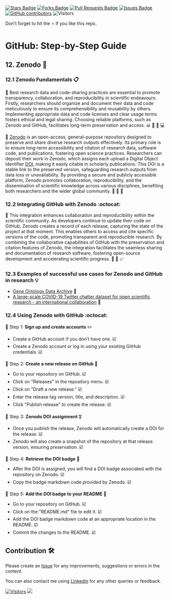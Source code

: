 <a href="https://github.com/drshahizan/learn-github/stargazers"><img src="https://img.shields.io/github/stars/drshahizan/learn-github" alt="Stars Badge"/></a>
<a href="https://github.com/drshahizan/learn-github/network/members"><img src="https://img.shields.io/github/forks/drshahizan/learn-github" alt="Forks Badge"/></a>
<a href="https://github.com/drshahizan/learn-github/pulls"><img src="https://img.shields.io/github/issues-pr/drshahizan/learn-github" alt="Pull Requests Badge"/></a>
<a href="https://github.com/drshahizan/learn-github/issues"><img src="https://img.shields.io/github/issues/drshahizan/learn-github" alt="Issues Badge"/></a>
<a href="https://github.com/drshahizan/learn-github/graphs/contributors"><img alt="GitHub contributors" src="https://img.shields.io/github/contributors/drshahizan/learn-github?color=2b9348"></a>
![Visitors](https://api.visitorbadge.io/api/visitors?path=https%3A%2F%2Fgithub.com%2Fdrshahizan%2Flearn-github&labelColor=%23d9e3f0&countColor=%23697689&style=flat)

Don't forget to hit the :star: if you like this repo.

# GitHub: Step-by-Step Guide

## 12. Zenodo :rocket:

### 12.1 Zenodo Fundamentals :clipboard:

🔬 Best research data and code-sharing practices are essential to promote transparency, collaboration, and reproducibility in scientific endeavours. Firstly, researchers should organize and document their data and code meticulously to ensure its comprehensibility and reusability by others. Implementing appropriate data and code licenses and clear usage terms fosters ethical and legal sharing. Choosing reliable platforms, such as Zenodo and GitHub, facilitates long-term preservation and access. :bar_chart: :closed_lock_with_key: :file_folder: :computer:

🔗 [Zenodo](https://zenodo.org/) is an open-access, general-purpose repository designed to preserve and share diverse research outputs effectively. Its primary role is to ensure long-term accessibility and citation of research data, software code, and publications, fostering open science practices. Researchers can deposit their work in Zenodo, which assigns each upload a Digital Object Identifier [DOI](https://apastyle.apa.org/learn/faqs/what-is-doi), making it easily citable in scholarly publications. This DOI is a stable link to the preserved version, safeguarding research outputs from data loss or unavailability. By providing a secure and publicly accessible platform, Zenodo promotes collaboration, reproducibility, and the dissemination of scientific knowledge across various disciplines, benefiting both researchers and the wider global community. :link: :newspaper: :floppy_disk:

### 12.2 Integrating GitHub with Zenodo :octocat:

🔄 This integration enhances collaboration and reproducibility within the scientific community. As developers continue to update their code on GitHub, Zenodo creates a record of each release, capturing the state of the project at that moment. This enables others to access and cite specific versions of the code, promoting transparent and reproducible research. By combining the collaborative capabilities of GitHub with the preservation and citation features of Zenodo, the integration facilitates the seamless sharing and documentation of research software, fostering open-source development and accelerating scientific progress. :file_folder: :link: :chart_with_upwards_trend:

### 12.3 Examples of successful use cases for Zenodo and GitHub in research :bulb:

* [Gene Ontology Data Archive](https://www.sciencedirect.com/science/article/pii/S2405676622000166?via%3Dihub) :dna:
* [A large-scale COVID-19 Twitter chatter dataset for open scientific research - an international collaboration](https://zenodo.org/record/7834392) :microbe:


### 12.4 Using Zenodo with GitHub :octocat:

🔘 Step 1: **Sign up and create accounts** :pencil2:
   - Create a GitHub account if you don't have one. :ballot_box_with_check:
   - Create a Zenodo account or log in using your existing GitHub credentials. :ballot_box_with_check:

🚀 Step 2: **Create a new release on GitHub** :rocket:
   - Go to your repository on GitHub. :ballot_box_with_check:
   - Click on "Releases" in the repository menu. :ballot_box_with_check:
   - Click on "Draft a new release." :ballot_box_with_check:
   - Enter the release tag version, title, and description. :ballot_box_with_check:
   - Click "Publish release" to create the release. :ballot_box_with_check:

🎉 Step 3: **Zenodo DOI assignment** :medal_military:
   - Once you publish the release, Zenodo will automatically create a DOI for the release. :ballot_box_with_check:
   - Zenodo will also create a snapshot of the repository at that release version, ensuring preservation. :ballot_box_with_check:

📎 Step 4: **Retrieve the DOI badge** :bookmark_tabs:
   - After the DOI is assigned, you will find a DOI badge associated with the repository on Zenodo. :ballot_box_with_check:
   - Copy the badge markdown code provided by Zenodo. :ballot_box_with_check:

📝 Step 5: **Add the DOI badge to your README** :memo:
   - Go to your repository on GitHub. :ballot_box_with_check:
   - Click on the "README.md" file to edit it. :ballot_box_with_check:
   - Add the DOI badge markdown code at an appropriate location in the README. :ballot_box_with_check:
   - Commit the changes to the README. :ballot_box_with_check:
     
## Contribution 🛠️
Please create an [Issue](https://github.com/drshahizan/learn-github/issues) for any improvements, suggestions or errors in the content.

You can also contact me using [Linkedin](https://www.linkedin.com/in/drshahizan/) for any other queries or feedback.

[![Visitors](https://api.visitorbadge.io/api/visitors?path=https%3A%2F%2Fgithub.com%2Fdrshahizan&labelColor=%23697689&countColor=%23555555&style=plastic)](https://visitorbadge.io/status?path=https%3A%2F%2Fgithub.com%2Fdrshahizan)
![](https://hit.yhype.me/github/profile?user_id=81284918)
